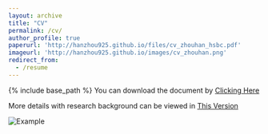 ```yaml
---
layout: archive
title: "CV"
permalink: /cv/
author_profile: true
paperurl: 'http://hanzhou925.github.io/files/cv_zhouhan_hsbc.pdf'
imageurl: 'http://hanzhou925.github.io/images/cv_zhouhan.png'
redirect_from:
  - /resume
---
```


{% include base_path %}
You can download the document by [Clicking Here](files/cv_zhouhan_hsbc.pdf)

More details with research background can be viewed in [This Version](https://hanzhou925.github.io/files/cv_zhouhan_ac.pdf)

![Example](http://hanzhou925.github.io/images/cv_zhouhan.png)
